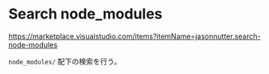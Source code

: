 # Search node_modules

<https://marketplace.visualstudio.com/items?itemName=jasonnutter.search-node-modules>

`node_modules/` 配下の検索を行う。
